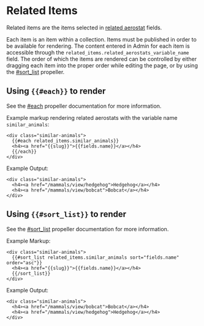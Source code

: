 # Related Items
Related items are the items selected in [related aerostat](Datafields.md#field-type-related-aerostats) fields.

Each item is an item within a collection. Items must be published in order to be available for rendering. The content entered in Admin for each item is accessible through the `related_items.related_aerostats_variable_name` field. The order of which the items are rendered can be controlled by either dragging each item into the proper order while editing the page, or by using the [#sort_list](Propeller-Helpers.md#sort_list) propeller.


## Using `{{#each}}` to render
See the [#each](Propeller-Helpers.md#each) propeller documentation for more information.

Example markup rendering related aerostats with the variable name `similar_animals`:
```
<div class="similar-animals">
  {{#each related_items.similar_animals}}
  <h4><a href="{{slug}}">{{fields.name}}</a></h4>
  {{/each}}
</div>
```

Example Output:
```
<div class="similar-animals">
  <h4><a href="/mammals/view/hedgehog">Hedgehog</a></h4>
  <h4><a href="/mammals/view/bobcat">Bobcat</a></h4>
</div>
```

## Using `{{#sort_list}}` to render
See the [#sort_list](Propeller-Helpers.md#sort_list) propeller documentation for more information.

Example Markup:
```
<div class="similar-animals">
  {{#sort_list related_items.similar_animals sort="fields.name" order="asc"}}
  <h4><a href="{{slug}}">{{fields.name}}</a></h4>
  {{/sort_list}}
</div>
```

Example Output:
```
<div class="similar-animals">
  <h4><a href="/mammals/view/bobcat">Bobcat</a></h4>
  <h4><a href="/mammals/view/hedgehog">Hedgehog</a></h4>
</div>
```
